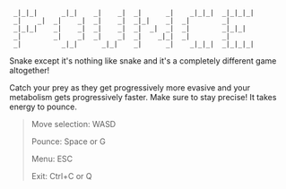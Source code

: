 ```
 _|_|_|      _|_|    _|    _|  _|      _|    _|_|_|  _|_|_|_|
 _|    _|  _|    _|  _|    _|  _|_|    _|  _|        _|
 _|_|_|    _|    _|  _|    _|  _|  _|  _|  _|        _|_|_|
 _|        _|    _|  _|    _|  _|    _|_|  _|        _|
 _|          _|_|      _|_|    _|      _|    _|_|_|  _|_|_|_|
```
	
Snake except it's nothing like snake and it's a completely different game altogether!

Catch your prey as they get progressively more evasive and 
your metabolism gets progressively faster. Make sure to
stay precise! It takes energy to pounce.

> Move selection:     WASD
> 
> Pounce:             Space or G
> 
> Menu:               ESC
> 
> Exit:               Ctrl+C or Q
